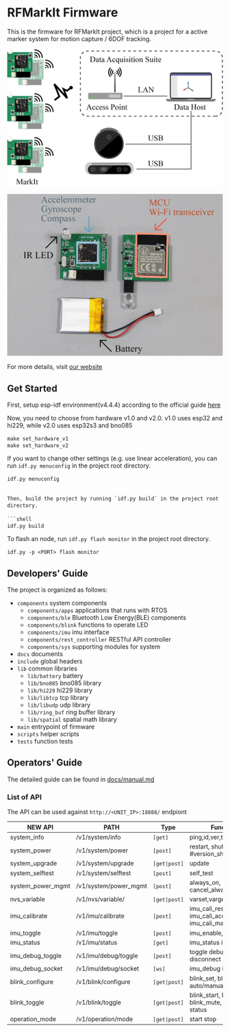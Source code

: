 # RFMarkIt Firmware

This is the firmware for RFMarkIt project, which is a project for a active marker system for motion capture / 6DOF tracking.

![](./docs/imgs/system.jpg)

![](./docs/imgs/hardware_v1.jpg)

For more details, visit [our website](https://sites.google.com/view/markit-virat/home)

## Get Started

First, setup esp-idf environment(v4.4.4) according to the official guide [here](https://docs.espressif.com/projects/esp-idf/zh_CN/v4.4.4/esp32/get-started/)

Now, you need to choose from hardware v1.0 and v2.0. v1.0 uses esp32 and hi229, while v2.0 uses esp32s3 and bno085

```shell
make set_hardware_v1
make set_hardware_v2
```

If you want to change other settings (e.g. use linear acceleration), you can run `idf.py menuconfig` in the project root directory.

```shell
idf.py menuconfig
```

```shell

Then, build the project by running `idf.py build` in the project root directory.

```shell
idf.py build
```

To flash an node, run `idf.py flash monitor` in the project root directory.

```shell
idf.py -p <PORT> flash monitor
```

## Developers' Guide

The project is organized as follows:

- `components` system components
    - `components/apps` applications that runs with RTOS
    - `components/ble` Bluetooth Low Energy(BLE) components
    - `components/blink` functions to operate LED
    - `components/imu` imu interface
    - `components/rest_controller` RESTful API controller
    - `components/sys` supporting modules for system
- `docs` documents
- `include` global headers
- `lib` common libraries
    - `lib/battery` battery
    - `lib/bno085` bno085 library
    - `lib/hi229` hi229 library
    - `lib/libtcp` tcp library
    - `lib/libudp` udp library
    - `lib/ring_buf` ring buffer library
    - `lib/spatial` spatial math library
- `main` entrypoint of firmware
- `scripts` helper scripts
- `tests` function tests

## Operators' Guide

The detailed guide can be found in [docs/manual.md](docs/manual.md)

### List of API

The API can be used against `http://<UNIT_IP>:18888/` endpiont

 NEW API           | PATH                    | Type            | Function                                                 
-------------------|-------------------------|-----------------|----------------------------------------------------------
 system_info       | /v1/system/info         | `[get]       `  | ping,id,ver,time                                         
 system_power      | /v1/system/power        | `[post]      `  | restart, shutdown, #version_shutdown                     
 system_upgrade    | /v1/system/upgrade      | `[get\|post]  ` | update                                                   
 system_selftest   | /v1/system/selftest     | `[post]      `  | self_test                                                
 system_power_mgmt | /v1/system/power_mgmt   | `[post]      `  | always_on, cancel_always_on                              
 nvs_variable      | /v1/nvs/variable/<name> | `[get\|post]  ` | varset,varget                                            
 imu_calibrate     | /v1/imu/calibrate       | `[post]      `  | imu_cali_reset, imu_cali_acc, imu_cali_mag               
 imu_toggle        | /v1/imu/toggle          | `[post]      `  | imu_enable,imu_disable,                                  
 imu_status        | /v1/imu/status          | `[get]       `  | imu_status imu_imm                                       
 imu_debug_toggle  | /v1/imu/debug/toggle    | `[post]      `  | toggle debug mode and disconnect monitor                 
 imu_debug_socket  | /v1/imu/debug/socket    | `[ws]        `  | imu_debug imu_setup                                      
 blink_configure   | /v1/blink/configure     | `[get\|post]  ` | blink_set, blink_get, auto/manual                        
 blink_toggle      | /v1/blink/toggle        | `[get\|post]  ` | blink_start, blink_stop, blink_mute, also get led status 
 operation_mode    | /v1/operation/mode      | `[get\|post]  ` | start stop                                               

